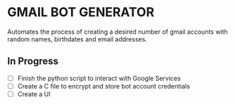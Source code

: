 # GMAIL BOT GENERATOR 
Automates the process of creating a desired number of gmail accounts with random names, birthdates and email addresses.

## In Progress
-[ ] Finish the python script to interact with Google Services
-[ ] Create a C file to encrypt and store bot account credentials
-[ ] Create a UI
